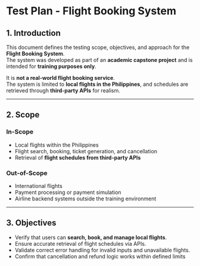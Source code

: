 # Test Plan - Flight Booking System

## 1. Introduction
This document defines the testing scope, objectives, and approach for the **Flight Booking System**.  
The system was developed as part of an **academic capstone project** and is intended for **training purposes only**.  

It is **not a real-world flight booking service**.  
The system is limited to **local flights in the Philippines**, and schedules are retrieved through **third-party APIs** for realism.

---

## 2. Scope

### In-Scope
- Local flights within the Philippines
- Flight search, booking, ticket generation, and cancellation
- Retrieval of **flight schedules from third-party APIs**

### Out-of-Scope
- International flights
- Payment processing or payment simulation
- Airline backend systems outside the training environment

---

## 3. Objectives
- Verify that users can **search, book, and manage local flights**.
- Ensure accurate retrieval of flight schedules via APIs.
- Validate correct error handling for invalid inputs and unavailable flights.
- Confirm that cancellation and refund logic works within defined limits
